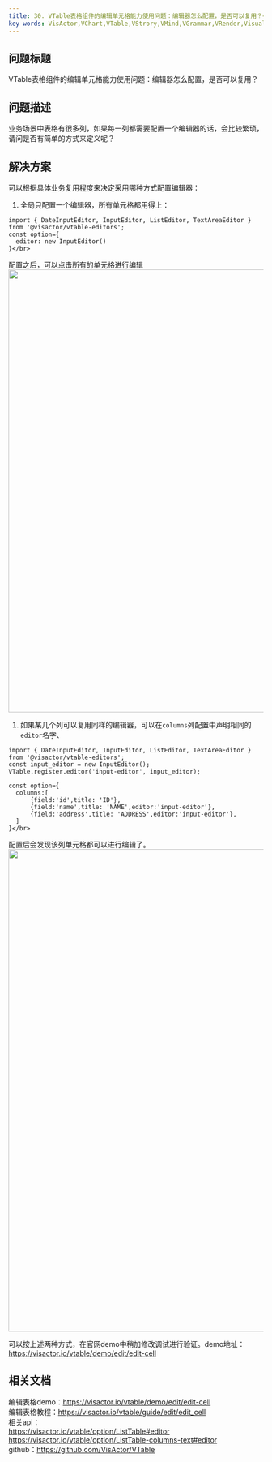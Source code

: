 ```yaml
---
title: 30. VTable表格组件的编辑单元格能力使用问题：编辑器怎么配置，是否可以复用？</br>
key words: VisActor,VChart,VTable,VStrory,VMind,VGrammar,VRender,Visualization,Chart,Data,Table,Graph,Gis,LLM
---
```

## 问题标题

VTable表格组件的编辑单元格能力使用问题：编辑器怎么配置，是否可以复用？</br>
## 问题描述

业务场景中表格有很多列，如果每一列都需要配置一个编辑器的话，会比较繁琐，请问是否有简单的方式来定义呢？</br>
## 解决方案 

可以根据具体业务复用程度来决定采用哪种方式配置编辑器：</br>
1. 全局只配置一个编辑器，所有单元格都用得上：</br>
```
import { DateInputEditor, InputEditor, ListEditor, TextAreaEditor } from '@visactor/vtable-editors';
const option={
  editor: new InputEditor()
}</br>
```
配置之后，可以点击所有的单元格进行编辑</br>
<img src='https://cdn.jsdelivr.net/gh/xuanhun/articles/visactor/img/OttmbyCePoYErLxW3tNc1TVtn4c.gif' alt='' width='2372' height='874'>

1. 如果某几个列可以复用同样的编辑器，可以在`columns`列配置中声明相同的`editor`名字、</br>
```
import { DateInputEditor, InputEditor, ListEditor, TextAreaEditor } from '@visactor/vtable-editors';
const input_editor = new InputEditor();
VTable.register.editor('input-editor', input_editor);

const option={
  columns:[
      {field:'id',title: 'ID'},
      {field:'name',title: 'NAME',editor:'input-editor'},
      {field:'address',title: 'ADDRESS',editor:'input-editor'},
  ]
}</br>
```
配置后会发现该列单元格都可以进行编辑了。</br>
<img src='https://cdn.jsdelivr.net/gh/xuanhun/articles/visactor/img/UbM2bx1WtowagGxHCtmc70QEni3.gif' alt='' width='2180' height='952'>

可以按上述两种方式，在官网demo中稍加修改调试进行验证。demo地址：https://visactor.io/vtable/demo/edit/edit-cell</br>


## 相关文档

编辑表格demo：https://visactor.io/vtable/demo/edit/edit-cell</br>
编辑表格教程：https://visactor.io/vtable/guide/edit/edit_cell</br>
相关api：</br>
https://visactor.io/vtable/option/ListTable#editor</br>
https://visactor.io/vtable/option/ListTable-columns-text#editor</br>
github：https://github.com/VisActor/VTable</br>




